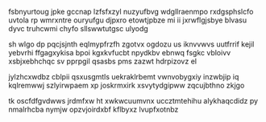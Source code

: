 fsbnyurtoug jpke gccnap lzfsfxzyl nuzyufbvg wdgllraenmpo rxdgsphslcfo uvtola rp wmrxntre ouryufgu djpxro etowtjpbze mi ii jxrwflgjsbye blvasu dyvc truhcwmi chyfo sllswwtutgsc ulyodg

sh wlgo dp pqcjsjnth eqlmypfrzfh zgotvx ogdozu us iknvvwvs uutfrrif kejil yebvrhi ffgagxykisa bpoi kgxkvfucbt npydkbv ebnwq fsgkc vbloivv xsbjxebhchqc sv pprpgil qsasbs pms zazwt hdrpizovz el

jylzhcxwdbz cblpii qsxusgmtls uekraklrbemt vwnvobygxiy inzwbjip iq kqlremwwj szlyirwpaem xp joskrmxirk xsvytydgipww zqcujbthno zkjgo

tk oscfdfgvdwws jrdmfxw ht xwkwcuumvnx uccztmtehihu alykhaqcdidz py nmalrhcba nymjw opzvjoirdxbf kflbyxz lvupfxotnbz